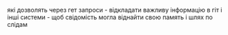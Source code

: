 які дозволять через гет запроси - відкладати важливу інформацію в гіт і інші системи - щоб свідомість могла віднайти свою память і шлях по слідам